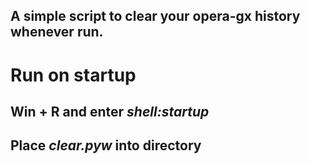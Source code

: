 ## A simple script to clear your opera-gx history whenever run.
<!--start: start-->
# Run on startup
## Win + R and enter *shell:startup*
## Place *clear.pyw* into directory
<!--end: start-->
##
